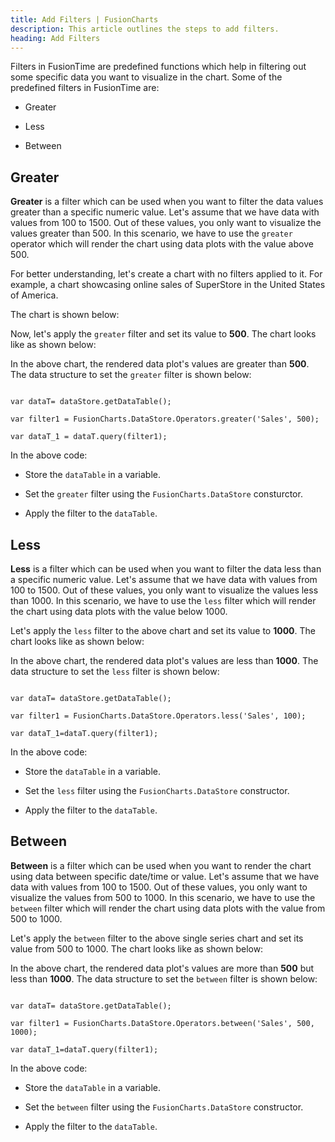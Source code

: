 ```yaml
---
title: Add Filters | FusionCharts
description: This article outlines the steps to add filters.
heading: Add Filters
---
```


Filters in FusionTime are predefined functions which help in filtering out some specific data you want to visualize in the chart. Some of the predefined filters in FusionTime are:

* Greater

* Less

* Between

## Greater

**Greater** is a filter which can be used when you want to filter the data values greater than a specific numeric value. Let's assume that we have data with values from 100 to 1500. Out of these values, you only want to visualize the values greater than 500. In this scenario, we have to use the `greater` operator which will render the chart using data plots with the value above 500.

For better understanding, let's create a chart with no filters applied to it. For example, a chart showcasing online sales of SuperStore in the United States of America.

The chart is shown below:

<Live chart>

Now, let's apply the `greater` filter and set its value to **500**. The chart looks like as shown below:

<Live chart>

In the above chart, the rendered data plot's values are greater than **500**. The data structure to set the `greater` filter is shown below:

```

var dataT= dataStore.getDataTable();

var filter1 = FusionCharts.DataStore.Operators.greater('Sales', 500);

var dataT_1 = dataT.query(filter1);

```

In the above code:

* Store the `dataTable` in a variable.

* Set the `greater` filter using the `FusionCharts.DataStore` consturctor.

* Apply the filter to the `dataTable`. 

## Less

**Less** is a filter which can be used when you want to filter the data less than a specific numeric value. Let's assume that we have data with values from 100 to 1500. Out of these values, you only want to visualize the values less than 1000. In this scenario, we have to use the `less` filter which will render the chart using data plots with the value below 1000.

Let's apply the `less` filter to the above chart and set its value to **1000**. The chart looks like as shown below:

<Live chart>

In the above chart, the rendered data plot's values are less than **1000**. The data structure to set the `less` filter is shown below:

```

var dataT= dataStore.getDataTable();

var filter1 = FusionCharts.DataStore.Operators.less('Sales', 100);

var dataT_1=dataT.query(filter1);

```

In the above code:

* Store the `dataTable` in a variable.

* Set the `less` filter using the `FusionCharts.DataStore` constructor.

* Apply the filter to the `dataTable`.

## Between

**Between** is a filter which can be used when you want to render the chart using data between specific date/time or value. Let's assume that we have data with values from 100 to 1500. Out of these values, you only want to visualize the values from 500 to 1000. In this scenario, we have to use the `between` filter which will render the chart using data plots with the value from 500 to 1000.

Let's apply the `between` filter to the above single series chart and set its value from 500 to 1000. The chart looks like as shown below:

<Live chart>

In the above chart, the rendered data plot's values are more than **500** but less than **1000**. The data structure to set the `between` filter is shown below:

```

var dataT= dataStore.getDataTable();

var filter1 = FusionCharts.DataStore.Operators.between('Sales', 500, 1000);

var dataT_1=dataT.query(filter1);

```

In the above code:

* Store the `dataTable` in a variable.

* Set the `between` filter using the `FusionCharts.DataStore` constructor.

* Apply the filter to the `dataTable`.


